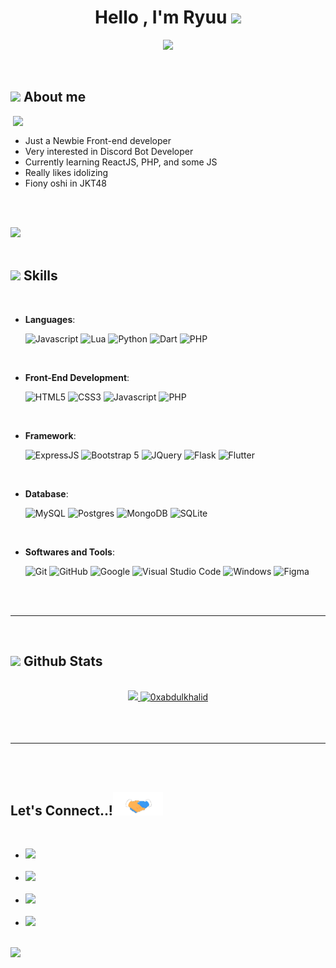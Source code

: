 
<h1 align="center"><b>Hello , I'm Ryuu </b><img src="https://media.giphy.com/media/hvRJCLFzcasrR4ia7z/giphy.gif" width="35"></h1>
<!--  -->
<p align="center">
  <a href="https://github.com/DenverCoder1/readme-typing-svg"><img src="https://readme-typing-svg.herokuapp.com?font=Time+New+Roman&color=cyan&size=25&center=true&vCenter=true&width=600&height=100&lines=Introduce+my+name+is+Ryuu..&hearts;++;I+want+to+be+Full-stack+Developer,;loved+coding+since+junior+high+school,;Still+have+to+learn+a+lot,;Like+learning+new+things..<3"></a>
</p>


<br>



	
## <picture><img src = "https://avatars.githubusercontent.com/u/140732721?v=4" width = 50px></picture> **About me**

<picture> <img align="right" src="https://media.discordapp.net/attachments/1062745637789122580/1272611343622475916/3d148cbdb78507a34fb73bf096adf5dc.png?ex=66bee6ec&is=66bd956c&hm=12cd1a615b0f5a45a4e820a686e11f17e362d6aef6d7d21e06ac54a48fc84b03&=&format=webp&quality=lossless&width=1035&height=345" width = 500px></picture>

<br>

- Just a Newbie Front-end developer
- Very interested in Discord Bot Developer
- Currently learning ReactJS, PHP, and some JS
- Really likes idolizing
- Fiony oshi in JKT48

<br><br>

<img src="https://user-images.githubusercontent.com/73097560/115834477-dbab4500-a447-11eb-908a-139a6edaec5c.gif"><br><br>

## <img src="https://media2.giphy.com/media/QssGEmpkyEOhBCb7e1/giphy.gif?cid=ecf05e47a0n3gi1bfqntqmob8g9aid1oyj2wr3ds3mg700bl&rid=giphy.gif" width ="25"><b> Skills</b>
<br>

<p align="center">

- **Languages**:
    
    ![Javascript](https://img.shields.io/badge/javascript%20-%23323330.svg?&style=for-the-badge&logo=javascript&logoColor=%23F7DF1E)
    ![Lua](https://img.shields.io/badge/lua-%232C2D72.svg?&style=for-the-badge&logo=lua&logoColor=white)
    ![Python](https://img.shields.io/badge/python%20-%2314354C.svg?&style=for-the-badge&logo=python&logoColor=white)
    ![Dart](https://img.shields.io/badge/dart-%230175C2.svg?&style=for-the-badge&logo=dart&logoColor=white)
    ![PHP](https://img.shields.io/badge/php-%23777BB4.svg?&style=for-the-badge&logo=php&logoColor=white)

<br>   
    
- **Front-End Development**:

   ![HTML5](https://img.shields.io/badge/HTML5%20-%23E34F26.svg?style=for-the-badge&logo=html5&logoColor=white)
   ![CSS3](https://img.shields.io/badge/CSS%20-%231572B6.svg?style=for-the-badge&logo=css3&logoColor=white)
   ![Javascript](https://img.shields.io/badge/Javascript%20-%23323330.svg?&style=for-the-badge&logo=javascript&logoColor=%23F7DF1E)
   ![PHP](https://img.shields.io/badge/PHP-%23777BB4.svg?&style=for-the-badge&logo=php&logoColor=white)

<br>

- **Framework**:

    ![ExpressJS](https://img.shields.io/badge/express.js%20-%23404d59.svg?&style=for-the-badge)
    ![Bootstrap 5](https://img.shields.io/badge/Bootstrap5%20-%23563D7C.svg?&style=for-the-badge&logo=bootstrap&logoColor=white)
    ![JQuery](https://img.shields.io/badge/jquery%20-%230769AD.svg?&style=for-the-badge&logo=jquery&logoColor=white)
    ![Flask](https://img.shields.io/badge/flask%20-%23000.svg?&style=for-the-badge&logo=flask&logoColor=white)
    ![Flutter](https://img.shields.io/badge/Flutter%20-%2302569B.svg?&style=for-the-badge&logo=Flutter&logoColor=white)
    
<br>

- **Database**:

    ![MySQL](https://img.shields.io/badge/mysql-%2300f.svg?&style=for-the-badge&logo=mysql&logoColor=white)
    ![Postgres](https://img.shields.io/badge/postgres-%23316192.svg?&style=for-the-badge&logo=postgresql&logoColor=white)
    ![MongoDB](https://img.shields.io/badge/MongoDB-%234ea94b.svg?&style=for-the-badge&logo=mongodb&logoColor=white)
    ![SQLite](https://img.shields.io/badge/sqlite-%2307405e.svg?&style=for-the-badge&logo=sqlite&logoColor=white)
    
<br>

- **Softwares and Tools**:

    ![Git](https://img.shields.io/badge/git-%23F05033.svg?style=for-the-badge&logo=git&logoColor=white)
    ![GitHub](https://img.shields.io/badge/github-%23121011.svg?style=for-the-badge&logo=github&logoColor=white)
    ![Google](https://img.shields.io/badge/google-%234285F4.svg?style=for-the-badge&logo=google&logoColor=white)
    ![Visual Studio Code](https://img.shields.io/badge/Visual%20Studio%20Code-0078d7.svg?style=for-the-badge&logo=visual-studio-code&logoColor=white)
    ![Windows](https://img.shields.io/badge/Windows-FCC624?style=for-the-badge&logo=windows&logoColor=blue) 
    ![Figma](https://img.shields.io/badge/figma%20-%23F24E1E.svg?&style=for-the-badge&logo=figma&logoColor=white) 


</p>

<br>
<br>

-----

<br>


## <img src="https://media.giphy.com/media/iY8CRBdQXODJSCERIr/giphy.gif" width="35"><b> Github Stats </b>
<br>

<div align="center">

<a href="https://github.com/0xabdulkhalid/">
  <img src="https://github-readme-stats.vercel.app/api?username=Ryuu4K&include_all_commits=true&count_private=true&show_icons=true&line_height=20&title_color=7A7ADB&icon_color=2234AE&text_color=D3D3D3&bg_color=0,000000,130F40" width="450"/>
  <img src="https://github-readme-stats.vercel.app/api/top-langs?username=Ryuu4K&show_icons=true&locale=en&layout=compact&line_height=20&title_color=7A7ADB&icon_color=2234AE&text_color=D3D3D3&bg_color=0,000000,130F40" width="375"  alt="0xabdulkhalid"/>

</a>
</div>

<br>
<br>
<br>

-----

<br>
<br>

## <b> Let's Connect..!</b><img src="https://github.com/0xAbdulKhalid/0xAbdulKhalid/raw/main/assets/mdImages/handshake.gif" width ="80">
<br>
<div align='left'>

<ul>

<li>
<a href="https://x.com/_Ryuu48" target="_blank">
<img src="https://img.shields.io/badge/_Ryuu48%20-%231DA1F2.svg?&style=for-the-badge&logo=X&logoColor=white"/>
</a>
</li>

<br>

<li>
<a href="https://www.tiktok.com/@_ryuu48" target="_blank">
<img src="https://img.shields.io/badge/_ryuu48%20-%23000000.svg?&style=for-the-badge&logo=TikTok&logoColor=white"/>
</a>
</li>

<br>

<li>
<a href="https://www.instagram.com/_ryuu48" target="_blank">
<img src="https://img.shields.io/badge/_ryuu48%20-%23E4405F.svg?&style=for-the-badge&logo=Instagram&logoColor=white"/>
</a>
</li>

<br>

<li>
<a href="https://www.youtube.com/channel/UCNR9xsq6Vea2zWU6mJqOM7g" target="_blank">
<img src="https://img.shields.io/badge/Ryuu4K%20-%23FF0000.svg?&style=for-the-badge&logo=YouTube&logoColor=white"/>
</a>
</li>
	
</ul>
</div>

<br>
<img src="https://user-images.githubusercontent.com/73097560/115834477-dbab4500-a447-11eb-908a-139a6edaec5c.gif">
<br>
<br>
<br>

</div>
<br>
<br>
<br>
<br>

